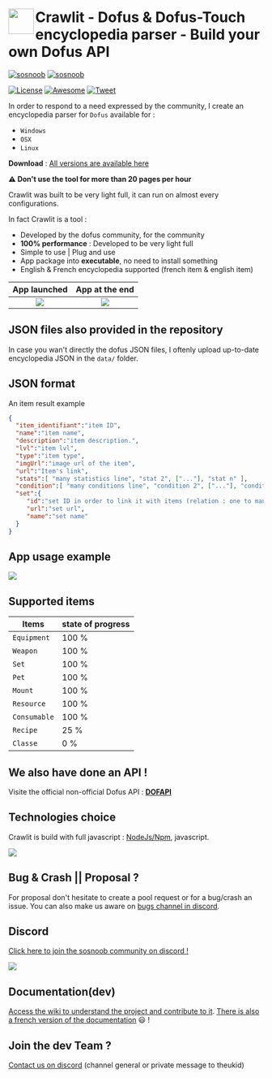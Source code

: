 # <a href="url"><img src="https://raw.githubusercontent.com/raczak/crawlit-dofus-encyclopedia-parser/master/assets/favicon.ico" align="left" height="50" width="50" ></a>Crawlit - Dofus & Dofus-Touch encyclopedia parser - Build your own Dofus API 
[![sosnoob](https://raw.githubusercontent.com/raczak/crawlit-dofus-encyclopedia-parser/master/assets/buildwithlove.png)](https://www.sosnoob.com)
[![sosnoob](https://raw.githubusercontent.com/raczak/crawlit-dofus-encyclopedia-parser/master/assets/buymecoffee.png)](https://www.paypal.me/sosnoob)

[![License](https://img.shields.io/badge/License-Apache%202.0-blue.svg)](https://opensource.org/licenses/Apache-2.0) 
[![Awesome](https://cdn.rawgit.com/sindresorhus/awesome/d7305f38d29fed78fa85652e3a63e154dd8e8829/media/badge.svg)](https://github.com/sindresorhus/awesome)
[![Tweet](https://img.shields.io/twitter/url/http/shields.io.svg?style=social)](https://twitter.com/intent/tweet?text=Get+all+Dofus+%26+Dofus-Touch+encyclopedia+in+one+click+%21+Use+data+provided+by+the+tool+to+create+your+apps+and+APIs+%3AD&url=https://github.com/raczak/crawlit-dofus-encyclopedia-parser&via=sosnoobi&hashtags=sosnoob,DOFUSTouch,dofusbook,DOFUS,developers)

In order to respond to a need expressed by the community, I create an encyclopedia parser for `Dofus` available for : </br>
- `Windows`
- `OSX` 
- `Linux`

**Download** : [All versions are available here](https://github.com/raczak/crawlit-dofus-encyclopedia-parser/releases)


**:warning: Don't use the tool for more than 20 pages per hour**

Crawlit was built to be very light full, it can run on almost every configurations.

In fact Crawlit is a tool :

- Developed by the dofus community, for the community
- **100% performance** : Developed to be very light full
- Simple to use | Plug and use
- App package into **executable**, no need to install something
- English & French encyclopedia supported (french item & english item)

App launched           |  App at the end
:-------------------------:|:-------------------------:
![](https://raw.githubusercontent.com/raczak/crawlit-dofus-encyclopedia-parser/master/assets/crawlit1.JPG)  |  ![](https://raw.githubusercontent.com/raczak/crawlit-dofus-encyclopedia-parser/master/assets/crawlit6.JPG)

## JSON files also provided in the repository
In case you wan't directly the dofus JSON files, I oftenly upload up-to-date encyclopedia JSON in the `data/` folder.

## JSON format
An item result example
```json
{  
  "item_identifiant":"item ID",
  "name":"item name",
  "description":"item description.",
  "lvl":"item lvl",
  "type":"item type",
  "imgUrl":"image url of the item",
  "url":"Item's link",
  "stats":[ "many statistics line", "stat 2", ["..."], "stat n" ],
  "condition":[ "many conditions line", "condition 2", ["..."], "condition n" ],
  "set":{  
     "id":"set ID in order to link it with items (relation : one to many)",
     "url":"set url",
     "name":"set name"
  }
}
```

## App usage example
![](https://raw.githubusercontent.com/raczak/crawlit-dofus-encyclopedia-parser/master/assets/crawlit_API.gif)

## Supported items
| Items       | state of progress        |
| ------------- |:-------------|
| `Equipment`     | 100 %  |
| `Weapon`    | 100 % |
| `Set` | 100 % |
| `Pet` | 100 % |
| `Mount` | 100 % |
| `Resource` | 100 % |
| `Consumable` | 100 % |
| `Recipe` | 25 % |
| `Classe` | 0 % |

## We also have done an API !
Visite the official non-official Dofus API : **[DOFAPI](https://dofapi.fr)**

## Technologies choice
Crawlit is build with full javascript : [NodeJs/Npm](https://nodejs.org/en/), javascript.

![](https://raw.githubusercontent.com/raczak/crawlit-dofus-encyclopedia-parser/master/assets/node-js.png)

## Bug & Crash || Proposal ?
For proposal don't hesitate to create a pool request or for a bug/crash an issue. You can also make us aware on [bugs channel in discord](https://discord.gg/r6nEaHp).

## Discord
[Click here to join the sosnoob community on discord !](https://discord.gg/8rKmXDd)

[<img src="https://raw.githubusercontent.com/raczak/crawlit-dofus-encyclopedia-parser/master/assets/discord-Logo.jpg">](https://discord.gg/8rKmXDd)


## Documentation(dev)
[Access the wiki to understand the project and contribute to it](https://github.com/raczak/crawlit-dofus-encyclopedia-parser/wiki/Dev-Documentation-(English)). [There is also a french version of the documentation](https://github.com/raczak/crawlit-dofus-encyclopedia-parser/wiki/Dev-Documentation-(Français)) :smiley: ! 

## Join the dev Team ?
[Contact us on discord](https://discord.gg/8rKmXDd) (channel general or private message to theukid)
